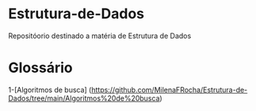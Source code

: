 # Estrutura-de-Dados
Repositóorio destinado a matéria de Estrutura de Dados
# Glossário
1-[Algoritmos de busca] (https://github.com/MilenaFRocha/Estrutura-de-Dados/tree/main/Algoritmos%20de%20busca)
